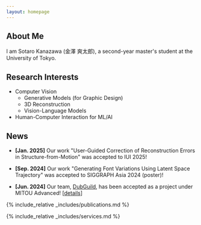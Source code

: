 ```yaml
---
layout: homepage
---
```


## About Me

I am Sotaro Kanazawa (金澤 爽太郎), a second-year master's student at the University of Tokyo.

## Research Interests

- Computer Vision
  - Generative Models (for Graphic Design)
  - 3D Reconstruction
  - Vision-Language Models
- Human-Computer Interaction for ML/AI

## News

- **[Jan. 2025]** Our work "User-Guided Correction of Reconstruction Errors in Structure-from-Motion" was accepted to IUI 2025!

- **[Sep. 2024]** Our work "Generating Font Variations Using Latent Space Trajectory" was accepted to SIGGRAPH Asia 2024 (poster)!

- **[Jun. 2024]** Our team, [DubGuild](https://dubguild.com/), has been accepted as a project under MITOU Advanced! [[details](https://www.ipa.go.jp/jinzai/mitou/advanced/2024/gaiyou-mr-1.html)]

{% include_relative _includes/publications.md %}

{% include_relative _includes/services.md %}

